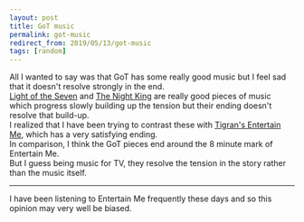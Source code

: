 ```yaml
---
layout: post
title: GoT music
permalink: got-music
redirect_from: 2019/05/13/got-music
tags: [random]
---
```


All I wanted to say was that GoT has some really good music but I feel sad that it doesn't resolve strongly in the end.  
[Light of the Seven](https://www.youtube.com/watch?v=pS-gbqbVd8c) and [The Night King](https://www.youtube.com/watch?v=k1frgt0D_f4) are really good pieces of music which progress slowly building up the tension but their ending doesn't resolve that build-up.  
I realized that I have been trying to contrast these with [Tigran's Entertain Me](https://www.youtube.com/watch?v=rK1ATwFt3YM), which has a very satisfying ending.  
In comparison, I think the GoT pieces end around the 8 minute mark of Entertain Me.  
But I guess being music for TV, they resolve the tension in the story rather than the music itself.  

---

I have been listening to Entertain Me frequently these days and so this opinion may very well be biased.
